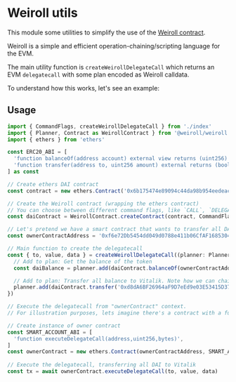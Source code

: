 # Weiroll utils

This module some utilities to simplify the use of the [Weiroll contract](https://github.com/weiroll/weiroll).

Weiroll is a simple and efficient operation-chaining/scripting language for the EVM. 

The main utility function is `createWeirollDelegateCall` which returns an EVM `delegatecall` with some plan encoded as Weiroll calldata. 

To understand how this works, let's see an example:

## Usage

```ts
import { CommandFlags, createWeirollDelegateCall } from './index'
import { Planner, Contract as WeirollContract } from '@weiroll/weiroll.js'
import { ethers } from 'ethers'

const ERC20_ABI = [
  'function balanceOf(address account) external view returns (uint256)',
  'function transfer(address to, uint256 amount) external returns (bool)',
] as const

// Create ethers DAI contract
const contract = new ethers.Contract('0x6b175474e89094c44da98b954eedeac495271d0f', ERC20_ABI)

// Create the Weiroll contract (wrapping the ethers contract)
// You can choose between different command flags, like `CALL`, `DELEGATECALL`, `STATICCALL`, etc.
const daiContract = WeirollContract.createContract(contract, CommandFlags.CALL)

// Let's pretend we have a smart contract that wants to transfer all DAI to Vitalik
const ownerContractAddress = '0xf6e72Db5454dd049d0788e411b06CfAF16853042'

// Main function to create the delegatecall
const { to, value, data } = createWeirollDelegateCall((planner: Planner) => {  
  // Add to plan: Get the balance of the token
  const daiBalance = planner.add(daiContract.balanceOf(ownerContractAddress))

  // Add to plan: Transfer all balance to Vitalik. Note how we can chain the balance from previous call
  planner.add(daiContract.transfer('0xd8dA6BF26964aF9D7eEd9e03E53415D37aA96045', daiBalance))
})

// Execute the delegatecall from "ownerContract" context. 
// For illustration purposes, lets imagine there's a contract with a function `executeDelegateCall` (not a very realistic example because this would likely need a signature to be safe)

// Create instance of owner contract
const SMART_ACCOUNT_ABI = [
  'function executeDelegateCall(address,uint256,bytes)',
]
const ownerContract = new ethers.Contract(ownerContractAddress, SMART_ACCOUNT_ABI)
  
// Execute the delegatecall, transferring all DAI to Vitalik
const tx = await ownerContract.executeDelegateCall(to, value, data)
```


